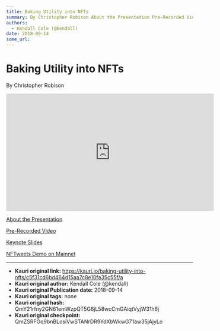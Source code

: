 ```yaml
---
title: Baking Utility into NFTs
summary: By Christopher Robison About the Presentation Pre-Recorded Video Keynote Slides NFTweets Demo on Mainnet
authors:
  - Kendall Cole (@kendall)
date: 2018-09-14
some_url: 
---
```


# Baking Utility into NFTs


By Christopher Robison

<div align="center"><iframe width="560" height="315" src="https://drive.google.com/file/d/1mrDknRoUkYO1jKnUi_JT6zAO8AI3WALH/preview" frameborder="0" allow="encrypted-media" allowfullscreen></iframe></div>

[About the Presentation](https://github.com/ethberlin-hackathon/Talks-presentations/blob/master/resources/Baking_Utility_into_NFTs/WATCHME.md)

[Pre-Recorded Video](https://youtu.be/MzHUo-bOqiA)

[Keynote Slides](https://www.icloud.com/keynote/0DUPpjDqH9K3wnIY8ilClav9g#EthBerlin_-_Baking_Utility_NFTs_-_KEYNOTE)

[NFTweets Demo on Mainnet](http://nftweets.com/)


---

- **Kauri original link:** https://kauri.io/baking-utility-into-nfts/c5f31cd6bd464d15aa7c8e10fa35c55f/a
- **Kauri original author:** Kendall Cole (@kendall)
- **Kauri original Publication date:** 2018-09-14
- **Kauri original tags:** none
- **Kauri original hash:** QmY21rfny2GN61emWzpQT5G6jL58wcCmGAiqtVyjW31h6j
- **Kauri original checkpoint:** QmZSRFGq9bnBLosiVwSTANrDR9YdXbWkwG71aw35jAjyLo



